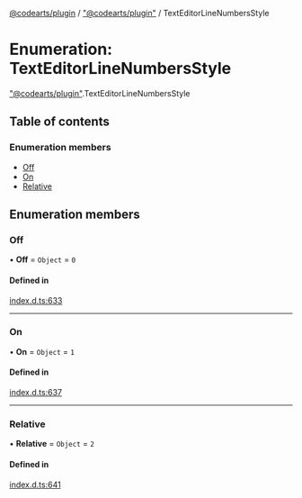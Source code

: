 [@codearts/plugin](../README.md) / ["@codearts/plugin"](../modules/_codearts_plugin_.md) / TextEditorLineNumbersStyle

# Enumeration: TextEditorLineNumbersStyle

["@codearts/plugin"](../modules/_codearts_plugin_.md).TextEditorLineNumbersStyle

## Table of contents

### Enumeration members

- [Off](codearts_plugin_.TextEditorLineNumbersStyle.md#off)
- [On](codearts_plugin_.TextEditorLineNumbersStyle.md#on)
- [Relative](codearts_plugin_.TextEditorLineNumbersStyle.md#relative)

## Enumeration members

### Off

• **Off** = `Object` = `0`

#### Defined in

[index.d.ts:633](https://github.com/huaweicloud/cloudide-plugin-api/blob/b58031b/index.d.ts#L633)

___

### On

• **On** = `Object` = `1`

#### Defined in

[index.d.ts:637](https://github.com/huaweicloud/cloudide-plugin-api/blob/b58031b/index.d.ts#L637)

___

### Relative

• **Relative** = `Object` = `2`

#### Defined in

[index.d.ts:641](https://github.com/huaweicloud/cloudide-plugin-api/blob/b58031b/index.d.ts#L641)

